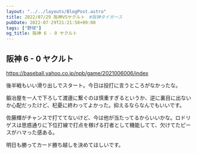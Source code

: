 ```yaml
---
layout: "../../layouts/BlogPost.astro"
title: 2022/07/29 阪神VSヤクルト　#阪神タイガース
pubDate: 2022-07-29T21:21:58+09:00
tags: ["野球"]
og_title: 阪神 6 - 0 ヤクルト
---
```


## 阪神 6 - 0 ヤクルト

https://baseball.yahoo.co.jp/npb/game/2021006006/index

後半戦もいい滑り出しでスタート。今日は投打に言うところがなかったな。

鍛冶屋を一人で下ろして渡邊に繋ぐのは慎重すぎるというか、逆に裏目に出ないか心配だったけど、杞憂に終わってよかった。抑えるならなんでもいいです。

佐藤輝がチャンスで打ててないけど、今は他が当たってるからいいかな。ロドリゲスは思惑通りに下位打線で打点を稼げる打者として機能してて、欠けてたピースがハマった感ある。

明日も勝ってカード勝ち越しを決めてほしいです。
